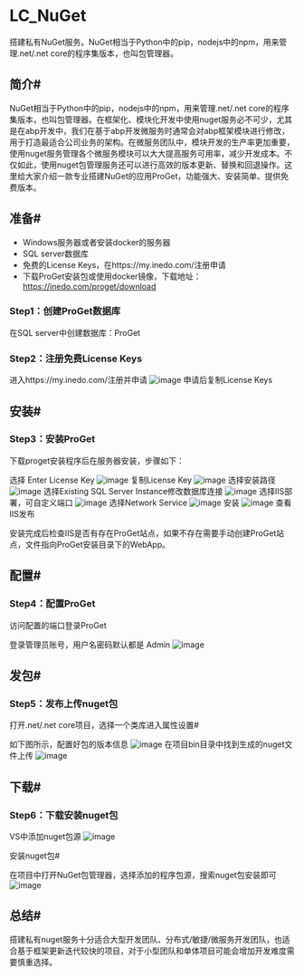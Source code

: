 # LC_NuGet
搭建私有NuGet服务。NuGet相当于Python中的pip，nodejs中的npm，用来管理.net/.net core的程序集版本，也叫包管理器。

## 简介#
NuGet相当于Python中的pip，nodejs中的npm，用来管理.net/.net core的程序集版本，也叫包管理器。在框架化、模块化开发中使用nuget服务必不可少，尤其是在abp开发中，我们在基于abp开发微服务时通常会对abp框架模块进行修改，用于打造最适合公司业务的架构。在微服务团队中，模块开发的生产率更加重要，使用nuget服务管理各个微服务模块可以大大提高服务可用率，减少开发成本。不仅如此，使用nuget包管理服务还可以进行高效的版本更新、替换和回退操作。这里给大家介绍一款专业搭建NuGet的应用ProGet，功能强大、安装简单、提供免费版本。

## 准备#
* Windows服务器或者安装docker的服务器
* SQL server数据库
* 免费的License Keys，在https://my.inedo.com/注册申请
* 下载ProGet安装包或使用docker镜像，下载地址：https://inedo.com/proget/download
### Step1：创建ProGet数据库
在SQL server中创建数据库：ProGet

### Step2：注册免费License Keys
进入https://my.inedo.com/注册并申请
![image](https://user-images.githubusercontent.com/26539681/146894339-dd46287e-4bf4-4492-a599-3999cfb651e8.png)
申请后复制License Keys

## 安装#
### Step3：安装ProGet
下载proget安装程序后在服务器安装，步骤如下：

选择 Enter License Key
![image](https://user-images.githubusercontent.com/26539681/146894566-a4d18223-3d9c-41b0-88a4-45a994955ce4.png)
复制License Key
![image](https://user-images.githubusercontent.com/26539681/146894600-bb2acf20-8710-4e47-b2fa-fa6010d736e7.png)
选择安装路径
![image](https://user-images.githubusercontent.com/26539681/146894643-299fa575-8e4a-45cf-bbad-4dec89c6be5f.png)
选择Existing SQL Server Instance修改数据库连接
![image](https://user-images.githubusercontent.com/26539681/146894711-f19ee119-d2a4-4306-82c5-719a862bc855.png)
选择IIS部署，可自定义端口
![image](https://user-images.githubusercontent.com/26539681/146894752-f6a6deac-4ce9-41bc-b57a-a55ae0a0e3be.png)
选择Network Service
![image](https://user-images.githubusercontent.com/26539681/146894836-e4e76ce5-4a52-46a0-ac05-82d206651c5b.png)
安装
![image](https://user-images.githubusercontent.com/26539681/146894899-592cb9a5-d69c-4096-803a-ba89472e9ac5.png)
查看IIS发布

安装完成后检查IIS是否有存在ProGet站点，如果不存在需要手动创建ProGet站点，文件指向ProGet安装目录下的WebApp。

## 配置#
### Step4：配置ProGet
访问配置的端口登录ProGet

登录管理员账号，用户名密码默认都是 Admin
![image](https://user-images.githubusercontent.com/26539681/146895079-ffe00270-7f75-4df9-b70f-6f91821257fa.png)

## 发包#
### Step5：发布上传nuget包
打开.net/.net core项目，选择一个类库进入属性设置#

如下图所示，配置好包的版本信息
![image](https://user-images.githubusercontent.com/26539681/146895197-bc16a5e3-3874-4e70-ab5c-c2118f106204.png)
在项目bin目录中找到生成的nuget文件上传
![image](https://user-images.githubusercontent.com/26539681/146895264-16eadb17-fee6-46b9-be56-ab6b16cc3af2.png)

## 下载#
### Step6：下载安装nuget包

VS中添加nuget包源
![image](https://user-images.githubusercontent.com/26539681/146895379-8119344e-c6c8-470a-a04c-c0c7d4929805.png)

安装nuget包#

在项目中打开NuGet包管理器，选择添加的程序包源，搜索nuget包安装即可
![image](https://user-images.githubusercontent.com/26539681/146895446-b9746394-fd9d-47a6-819c-daee12be3ca8.png)

## 总结#
搭建私有nuget服务十分适合大型开发团队、分布式/敏捷/微服务开发团队，也适合基于框架更新迭代较快的项目，对于小型团队和单体项目可能会增加开发难度需要慎重选择。
